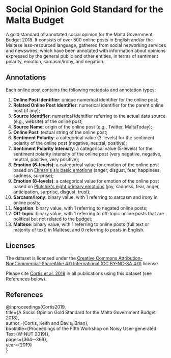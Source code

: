 # Social Opinion Gold Standard for the Malta Budget
A gold standard of annotated social opinion for the Malta Government Budget 2018. It consists of over 500 online posts in English and/or the Maltese less-resourced language, gathered from social networking services and newswires, which have been annotated with information about opinions expressed by the general public and other entities, in terms of sentiment polarity, emotion, sarcasm/irony, and negation.

## Annotations
Each online post contains the following metadata and annotation types:
1. **Online Post Identifier**: unique numerical identifier for the online post;
2. **Related Online Post Identifier**: numerical identifier for the parent online post (if any);
3. **Source Identifier**: numerical identifier referring to the actual data source (e.g., website) of the online post; 
4. **Source Name**: origin of the online post (e.g., Twitter, MaltaToday); 
5. **Online Post**: textual string of the online post;
6. **Sentiment Polarity**: a categorical value (3-levels) for the sentiment polarity of the online post (negative, neutral, positive);
7. **Sentiment Polarity Intensity**: a categorical value (5-levels) for the sentiment polarity intensity of the online post (very negative, negative, neutral, positive, very positive);
8. **Emotion (6-levels)**: a categorical value for emotion of the online post based on [Ekman's six basic emotions](https://www.paulekman.com/wp-content/uploads/2013/07/Basic-Emotions.pdf) (anger, disgust, fear, happiness, sadness, surprise); 
9. **Emotion (8-levels)**: a categorical value for emotion of the online post based on [Plutchik's eight primary emotions](https://www.sciencedirect.com/science/article/pii/B9780125587013500077) (joy, sadness, fear, anger, anticipation, surprise, disgust, trust); 
10. **Sarcasm/Irony**: binary value, with 1 referring to sarcasm and irony in online posts;
11. **Negation**: binary value, with 1 referring to negated online posts; 
12. **Off-topic**: binary value, with 1 referring to off-topic online posts that are political but not related to the budget;
13. **Maltese**: binary value, with 1 referring to online posts (full text or majority of text) in Maltese, and 0 referring to posts in English.

## Licenses
The dataset is licensed under the [Creative Commons Attribution-NonCommercial-ShareAlike 4.0 International (CC BY-NC-SA 4.0)](https://creativecommons.org/licenses/by-nc-sa/4.0/) license.

Please cite [Cortis et al. 2019](https://www.aclweb.org/anthology/D19-5547/) in all publications using this dataset (see References below).

## References
@inproceedings{Cortis2019,\
  title={A Social Opinion Gold Standard for the Malta Government Budget 2018},\
  author={Cortis, Keith and Davis, Brian},\
  booktitle={Proceedings of the Fifth Workshop on Noisy User-generated Text (W-NUT 2019)},\
  pages={364--369},\
  year={2019}\
}


